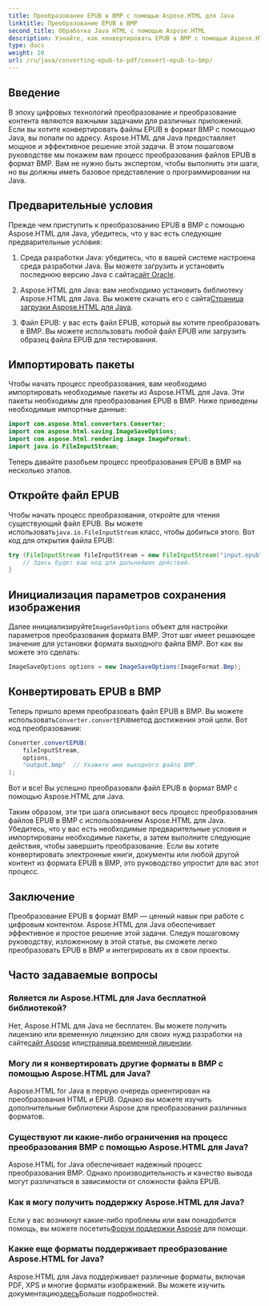 ```yaml
---
title: Преобразование EPUB в BMP с помощью Aspose.HTML для Java
linktitle: Преобразование EPUB в BMP
second_title: Обработка Java HTML с помощью Aspose.HTML
description: Узнайте, как конвертировать EPUB в BMP с помощью Aspose.HTML для Java. Пошаговое руководство по эффективной трансформации контента.
type: docs
weight: 10
url: /ru/java/converting-epub-to-pdf/convert-epub-to-bmp/
---
```


## Введение

В эпоху цифровых технологий преобразование и преобразование контента являются важными задачами для различных приложений. Если вы хотите конвертировать файлы EPUB в формат BMP с помощью Java, вы попали по адресу. Aspose.HTML для Java предоставляет мощное и эффективное решение этой задачи. В этом пошаговом руководстве мы покажем вам процесс преобразования файлов EPUB в формат BMP. Вам не нужно быть экспертом, чтобы выполнить эти шаги, но вы должны иметь базовое представление о программировании на Java.

## Предварительные условия

Прежде чем приступить к преобразованию EPUB в BMP с помощью Aspose.HTML для Java, убедитесь, что у вас есть следующие предварительные условия:

1.  Среда разработки Java: убедитесь, что в вашей системе настроена среда разработки Java. Вы можете загрузить и установить последнюю версию Java с сайта[сайт Oracle](https://www.oracle.com/java/technologies/javase-downloads.html).

2.  Aspose.HTML для Java: вам необходимо установить библиотеку Aspose.HTML для Java. Вы можете скачать его с сайта[Страница загрузки Aspose.HTML для Java](https://releases.aspose.com/html/java/).

3. Файл EPUB: у вас есть файл EPUB, который вы хотите преобразовать в BMP. Вы можете использовать любой файл EPUB или загрузить образец файла EPUB для тестирования.

## Импортировать пакеты

Чтобы начать процесс преобразования, вам необходимо импортировать необходимые пакеты из Aspose.HTML для Java. Эти пакеты необходимы для преобразования EPUB в BMP. Ниже приведены необходимые импортные данные:

```java
import com.aspose.html.converters.Converter;
import com.aspose.html.saving.ImageSaveOptions;
import com.aspose.html.rendering.image.ImageFormat;
import java.io.FileInputStream;
```

Теперь давайте разобьем процесс преобразования EPUB в BMP на несколько этапов.

## Откройте файл EPUB

 Чтобы начать процесс преобразования, откройте для чтения существующий файл EPUB. Вы можете использовать`java.io.FileInputStream` класс, чтобы добиться этого. Вот код для открытия файла EPUB:

```java
try (FileInputStream fileInputStream = new FileInputStream("input.epub")) {
    // Здесь будет ваш код для дальнейших действий.
}
```

## Инициализация параметров сохранения изображения

 Далее инициализируйте`ImageSaveOptions` объект для настройки параметров преобразования формата BMP. Этот шаг имеет решающее значение для установки формата выходного файла BMP. Вот как вы можете это сделать:

```java
ImageSaveOptions options = new ImageSaveOptions(ImageFormat.Bmp);
```

## Конвертировать EPUB в BMP

 Теперь пришло время преобразовать файл EPUB в BMP. Вы можете использовать`Converter.convertEPUB`метод достижения этой цели. Вот код преобразования:

```java
Converter.convertEPUB(
    fileInputStream,
    options,
    "output.bmp"  // Укажите имя выходного файла BMP.
);
```

Вот и все! Вы успешно преобразовали файл EPUB в формат BMP с помощью Aspose.HTML для Java.

Таким образом, эти три шага описывают весь процесс преобразования файлов EPUB в BMP с использованием Aspose.HTML для Java. Убедитесь, что у вас есть необходимые предварительные условия и импортированы необходимые пакеты, а затем выполните следующие действия, чтобы завершить преобразование. Если вы хотите конвертировать электронные книги, документы или любой другой контент из формата EPUB в BMP, это руководство упростит для вас этот процесс.

## Заключение

Преобразование EPUB в формат BMP — ценный навык при работе с цифровым контентом. Aspose.HTML для Java обеспечивает эффективное и простое решение этой задачи. Следуя пошаговому руководству, изложенному в этой статье, вы сможете легко преобразовать EPUB в BMP и интегрировать их в свои проекты.

## Часто задаваемые вопросы

### Является ли Aspose.HTML для Java бесплатной библиотекой?
Нет, Aspose.HTML для Java не бесплатен. Вы можете получить лицензию или временную лицензию для своих нужд разработки на сайте[сайт Aspose](https://purchase.aspose.com/buy) или[страница временной лицензии](https://purchase.aspose.com/temporary-license/).

### Могу ли я конвертировать другие форматы в BMP с помощью Aspose.HTML для Java?
Aspose.HTML for Java в первую очередь ориентирован на преобразования HTML и EPUB. Однако вы можете изучить дополнительные библиотеки Aspose для преобразования различных форматов.

### Существуют ли какие-либо ограничения на процесс преобразования BMP с помощью Aspose.HTML для Java?
Aspose.HTML for Java обеспечивает надежный процесс преобразования BMP. Однако производительность и качество вывода могут различаться в зависимости от сложности файла EPUB.

### Как я могу получить поддержку Aspose.HTML для Java?
 Если у вас возникнут какие-либо проблемы или вам понадобится помощь, вы можете посетить[Форум поддержки Aspose](https://forum.aspose.com/) для помощи.

### Какие еще форматы поддерживает преобразование Aspose.HTML for Java?
 Aspose.HTML для Java поддерживает различные форматы, включая PDF, XPS и многие форматы изображений. Вы можете изучить документацию[здесь](https://reference.aspose.com/html/java/)Больше подробностей.
